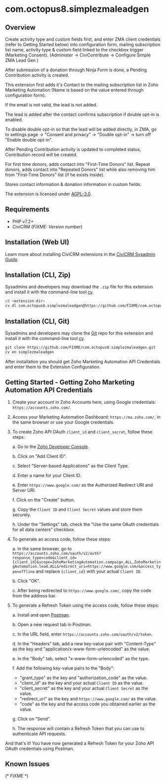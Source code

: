 # com.octopus8.simplezmaleadgen

## Overview

Create activity type and custom fields first, and enter ZMA client credentials (refer to Getting Started below) into configuration form, mailing subscription list name, activity type & custom field linked to the checkbox trigger (Marketing Consent).
(Administer -> CiviContribute -> Configure Simple ZMA Lead Gen )

After submission of a donation through Ninja Form is done, a Pending Contribution activity is created.

This extension first adds it's Contact to the mailing subscription list in Zoho Marketing Automation (Name is based on the value entered through configuration form).

If the email is not valid, the lead is not added.

The lead is added after the contact confirms subscription if double opt-in is enabled.

To disable double opt-in so that the lead will be added directly, in ZMA, go to settings page -> "Consent and privacy" -> "Double opt-in" -> turn off "Enable double opt-in".

After Pending Contribution activity is updated to completed status, Contribution record will be created.

For first time donors, adds contact into "First-Time Donors" list. Repeat donors, adds contact into "Repeated Donors" list while also removing him from "First-Time Donors" list (if he exists inside).

Stores contact information & donation information in custom fields.

The extension is licensed under [AGPL-3.0](LICENSE.txt).

## Requirements

* PHP v7.2+
* CiviCRM (*FIXME: Version number*)

## Installation (Web UI)

Learn more about installing CiviCRM extensions in the [CiviCRM Sysadmin Guide](https://docs.civicrm.org/sysadmin/en/latest/customize/extensions/).

## Installation (CLI, Zip)

Sysadmins and developers may download the `.zip` file for this extension and
install it with the command-line tool [cv](https://github.com/civicrm/cv).

```bash
cd <extension-dir>
cv dl com.octopus8.simplezmaleadgen@https://github.com/FIXME/com.octopus8.simplezmaleadgen/archive/master.zip
```

## Installation (CLI, Git)

Sysadmins and developers may clone the [Git](https://en.wikipedia.org/wiki/Git) repo for this extension and
install it with the command-line tool [cv](https://github.com/civicrm/cv).

```bash
git clone https://github.com/FIXME/com.octopus8.simplezmaleadgen.git
cv en simplezmaleadgen
```

After installation you should get Zoho Marketing Automation API Credentials and enter them to the Extension Configuration.

## Getting Started - Getting Zoho Marketing Automation API Credentials

1. Create your account in Zoho Accounts here, using Google credentials: `https://accounts.zoho.com/`.

2. Access your Marketing Automation Dashboard: `https://ma.zoho.com/`, in the same browser or use your Google credentials.

3. To create Zoho API OAuth `client_id` and `client_secret`, follow these steps:

   a. Go to the [Zoho Developer Console](https://api-console.zoho.com).
   
   b. Click on "Add Client ID".

   c. Select "Server-based Applications" as the Client Type.

   d. Enter a name for your Client ID.

   e. Enter `https://www.google.com/` as the Authorized Redirect URI and Server URI.

   f. Click on the "Create" button.

   g. Copy the `Client ID` and `Client Secret` values and store them securely.

   h. Under the "Settings" tab, check the "Use the same OAuth credentials for all data centers" checkbox.

4. To generate an access code, follow these steps:

   a. In the same browser, go to `https://accounts.zoho.com/oauth/v2/auth?response_type=code&client_id={client_id}&scope=ZohoMarketingAutomation.campaign.ALL,ZohoMarketingAutomation.lead.ALL&redirect_uri=https://www.google.com/&access_type=offline` and replace `{client_id}` with your actual `Client ID`.

   b. Click "OK".

   c. After being redirected to `https://www.google.com/`, copy the code from the address bar.

5. To generate a Refresh Token using the access code, follow these steps:

   a. Install and open [Postman](https://www.postman.com/downloads/).

   b. Open a new request tab in Postman.

   c. In the URL field, enter `https://accounts.zoho.com/oauth/v2/token`.

   d. In the "Headers" tab, add a new key-value pair with "Content-Type" as the key and "application/x-www-form-urlencoded" as the value.

   e. In the "Body" tab, select "x-www-form-urlencoded" as the type.

   f. Add the following key-value pairs to the "Body":
   
      - "grant_type" as the key and "authorization_code" as the value.
      - "client_id" as the key and your actual `Client ID` as the value.
      - "client_secret" as the key and your actual `Client Secret` as the value.
      - "redirect_uri" as the key and `https://www.google.com/` as the value.
      - "code" as the key and the access code you obtained earlier as the value.

   g. Click on "Send".

   h. The response will contain a Refresh Token that you can use to authenticate API requests.

And that's it! You have now generated a Refresh Token for your Zoho API OAuth credentials using Postman.

## Known Issues

(* FIXME *)
